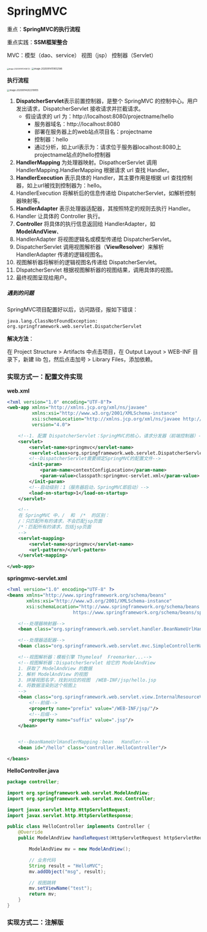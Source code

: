 # SpringMVC

重点：**SpringMVC的执行流程**

重点实践：**SSM框架整合**

MVC：模型（dao、service）  视图（jsp）  控制器（Servlet）

<img src="/Users/sugar/Library/Application Support/typora-user-images/image-20200914151408723.png" alt="image-20200914151408723" style="zoom:30%;" />

<img src="/Users/sugar/Library/Application Support/typora-user-images/image-20200914151652586.png" alt="image-20200914151652586" style="zoom:40%;" />

**执行流程**

<img src="/Users/sugar/Library/Application Support/typora-user-images/image-20200914202319955.png" alt="image-20200914202319955" style="zoom:40%;" />

1. **DispatcherServlet**表示前置控制器，是整个 SpringMVC 的控制中心。用户发出请求，DispatcherServlet 接收请求并拦截请求。
   - 假设请求的 url 为：http://localhost:8080/projectname/hello
     - 服务器域名：http://localhost:8080
     - 部署在服务器上的web站点项目名：projectname
     - 控制器：hello
     - 通过分析，如上url表示为：请求位于服务器localhost:8080上projectname站点的hello控制器
2. **HandlerMapping** 为处理器映射。DispathcerServlet 调用 HandlerMapping.HandlerMapping 根据请求 url 查找 Handler。
3. **HandlerExecution** 表示具体的 Handler，其主要作用是根据 url 查找控制器，如上url被找到控制器为：hello。
4. HandlerExecution 将解析后的信息传递给 DispatcherServlet，如解析控制器映射等。
5. **HandlerAdapter** 表示处理器适配器，其按照特定的规则去执行 Handler。
6. Handler 让具体的 Controller 执行。
7. **Controller** 将具体的执行信息返回给 HandlerAdapter，如 **ModelAndView**、
8. HandlerAdapter 将视图逻辑名或模型传递给 DispatcherServlet。
9. DispatcherServlet 调用视图解析器（**ViewResolver**）来解析 HandlerAdapter 传递的逻辑视图名。
10. 视图解析器将解析的逻辑视图名传递给 DispatcherServlet。
11. DIspatcherServlet 根据视图解析器的视图结果，调用具体的视图。
12. 最终视图呈现给用户。

##### 遇到的问题

SpringMVC项目配置好以后，访问路径，报如下错误：

```
java.lang.ClassNotFoundException: org.springframework.web.servlet.DispatcherServlet
```

**解决方法**：

在 Project Structure > Artifacts 中点击项目，在 Output Layout > WEB-INF 目录下，新建 lib 包，然后点击加号 > Library Files，添加依赖。

### 实现方式一：配置文件实现

**web.xml**

```xml
<?xml version="1.0" encoding="UTF-8"?>
<web-app xmlns="http://xmlns.jcp.org/xml/ns/javaee"
         xmlns:xsi="http://www.w3.org/2001/XMLSchema-instance"
         xsi:schemaLocation="http://xmlns.jcp.org/xml/ns/javaee http://xmlns.jcp.org/xml/ns/javaee/web-app_4_0.xsd"
         version="4.0">

    <!--1. 配置 DispatcherServlet：SpringMVC的核心，请求分发器（前端控制器）-->
    <servlet>
        <servlet-name>springmvc</servlet-name>
        <servlet-class>org.springframework.web.servlet.DispatcherServlet</servlet-class>
        <!--DispatcherServlet需要绑定SpringMVC的配置文件-->
        <init-param>
            <param-name>contextConfigLocation</param-name>
            <param-value>classpath:springmvc-servlet.xml</param-value>
        </init-param>
        <!--启动级别：1（服务器启动，SpringMVC即启动）-->
        <load-on-startup>1</load-on-startup>
    </servlet>

    <!--
    在 SpringMVC 中，/  和  /*  的区别：
    /：只匹配所有的请求，不会匹配jsp页面
    /*：匹配所有的请求，包括jsp页面
    -->
    <servlet-mapping>
        <servlet-name>springmvc</servlet-name>
        <url-pattern>/</url-pattern>
    </servlet-mapping>

</web-app>

```

**springmvc-servlet.xml**

```xml
<?xml version="1.0" encoding="UTF-8" ?>
<beans xmlns="http://www.springframework.org/schema/beans"
       xmlns:xsi="http://www.w3.org/2001/XMLSchema-instance"
       xsi:schemaLocation="http://www.springframework.org/schema/beans
                        https://www.springframework.org/schema/beans/spring-beans.xsd">

    <!--处理器映射器-->
    <bean class="org.springframework.web.servlet.handler.BeanNameUrlHandlerMapping"/>

    <!--处理器适配器-->
    <bean class="org.springframework.web.servlet.mvc.SimpleControllerHandlerAdapter"/>

    <!--视图解析器：模板引擎 Thymeleaf  Freemarker...-->
    <!--视图解析器：DispatcherServlet 给它的 ModelAndView
    1. 获取了 ModelAndView 的数据
    2. 解析 ModelAndView 的视图
    3. 拼接视图名字，找到对应的视图  /WEB-INF/jsp/hello.jsp
    4. 将数据渲染到这个视图上
    -->
    <bean class="org.springframework.web.servlet.view.InternalResourceViewResolver" id="internalResourceViewResolver">
        <!--前缀-->
        <property name="prefix" value="/WEB-INF/jsp/"/>
        <!--后缀-->
        <property name="suffix" value=".jsp"/>
    </bean>


    <!--BeanNameUrlHandlerMapping：bean   Handler-->
    <bean id="/hello" class="controller.HelloController"/>

</beans>
```

**HelloController.java**

```java
package controller;

import org.springframework.web.servlet.ModelAndView;
import org.springframework.web.servlet.mvc.Controller;

import javax.servlet.http.HttpServletRequest;
import javax.servlet.http.HttpServletResponse;

public class HelloController implements Controller {
    @Override
    public ModelAndView handleRequest(HttpServletRequest httpServletRequest, HttpServletResponse httpServletResponse) throws Exception {

        ModelAndView mv = new ModelAndView();

        // 业务代码
        String result = "HelloMVC";
        mv.addObject("msg", result);

        // 视图跳转
        mv.setViewName("test");
        return mv;
    }
}
```



### 实现方式二：注解版